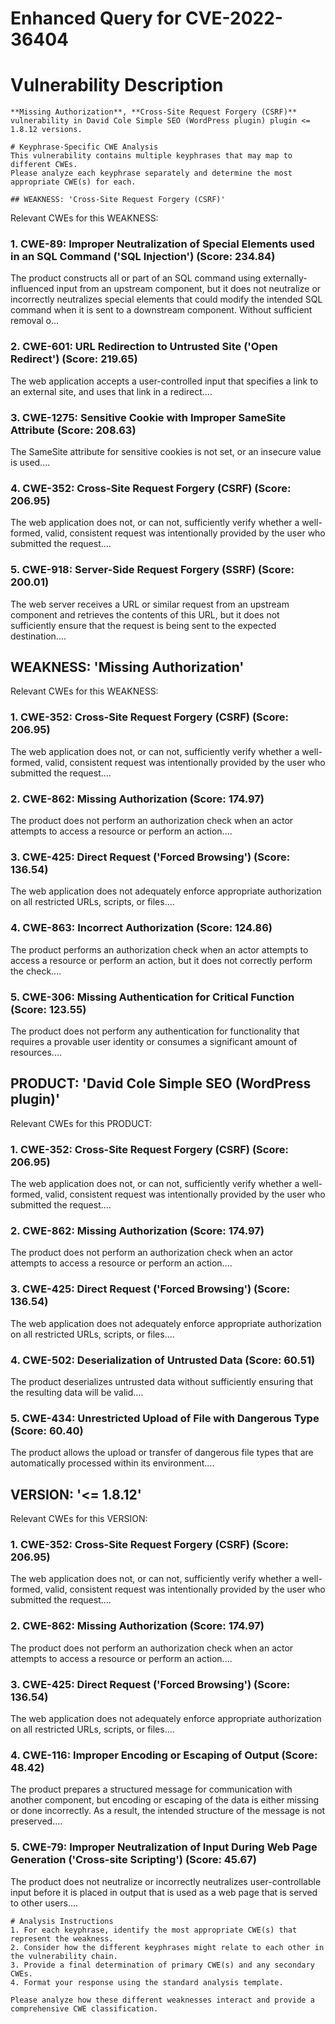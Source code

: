 # Enhanced Query for CVE-2022-36404

# Vulnerability Description

    **Missing Authorization**, **Cross-Site Request Forgery (CSRF)** vulnerability in David Cole Simple SEO (WordPress plugin) plugin <= 1.8.12 versions.

    # Keyphrase-Specific CWE Analysis
    This vulnerability contains multiple keyphrases that may map to different CWEs. 
    Please analyze each keyphrase separately and determine the most appropriate CWE(s) for each.

    ## WEAKNESS: 'Cross-Site Request Forgery (CSRF)'

Relevant CWEs for this WEAKNESS:

### 1. CWE-89: Improper Neutralization of Special Elements used in an SQL Command ('SQL Injection') (Score: 234.84)

The product constructs all or part of an SQL command using externally-influenced input from an upstream component, but it does not neutralize or incorrectly neutralizes special elements that could modify the intended SQL command when it is sent to a downstream component. Without sufficient removal o...

### 2. CWE-601: URL Redirection to Untrusted Site ('Open Redirect') (Score: 219.65)

The web application accepts a user-controlled input that specifies a link to an external site, and uses that link in a redirect....

### 3. CWE-1275: Sensitive Cookie with Improper SameSite Attribute (Score: 208.63)

The SameSite attribute for sensitive cookies is not set, or an insecure value is used....

### 4. CWE-352: Cross-Site Request Forgery (CSRF) (Score: 206.95)

The web application does not, or can not, sufficiently verify whether a well-formed, valid, consistent request was intentionally provided by the user who submitted the request....

### 5. CWE-918: Server-Side Request Forgery (SSRF) (Score: 200.01)

The web server receives a URL or similar request from an upstream component and retrieves the contents of this URL, but it does not sufficiently ensure that the request is being sent to the expected destination....

## WEAKNESS: 'Missing Authorization'

Relevant CWEs for this WEAKNESS:

### 1. CWE-352: Cross-Site Request Forgery (CSRF) (Score: 206.95)

The web application does not, or can not, sufficiently verify whether a well-formed, valid, consistent request was intentionally provided by the user who submitted the request....

### 2. CWE-862: Missing Authorization (Score: 174.97)

The product does not perform an authorization check when an actor attempts to access a resource or perform an action....

### 3. CWE-425: Direct Request ('Forced Browsing') (Score: 136.54)

The web application does not adequately enforce appropriate authorization on all restricted URLs, scripts, or files....

### 4. CWE-863: Incorrect Authorization (Score: 124.86)

The product performs an authorization check when an actor attempts to access a resource or perform an action, but it does not correctly perform the check....

### 5. CWE-306: Missing Authentication for Critical Function (Score: 123.55)

The product does not perform any authentication for functionality that requires a provable user identity or consumes a significant amount of resources....

## PRODUCT: 'David Cole Simple SEO (WordPress plugin)'

Relevant CWEs for this PRODUCT:

### 1. CWE-352: Cross-Site Request Forgery (CSRF) (Score: 206.95)

The web application does not, or can not, sufficiently verify whether a well-formed, valid, consistent request was intentionally provided by the user who submitted the request....

### 2. CWE-862: Missing Authorization (Score: 174.97)

The product does not perform an authorization check when an actor attempts to access a resource or perform an action....

### 3. CWE-425: Direct Request ('Forced Browsing') (Score: 136.54)

The web application does not adequately enforce appropriate authorization on all restricted URLs, scripts, or files....

### 4. CWE-502: Deserialization of Untrusted Data (Score: 60.51)

The product deserializes untrusted data without sufficiently ensuring that the resulting data will be valid....

### 5. CWE-434: Unrestricted Upload of File with Dangerous Type (Score: 60.40)

The product allows the upload or transfer of dangerous file types that are automatically processed within its environment....

## VERSION: '<= 1.8.12'

Relevant CWEs for this VERSION:

### 1. CWE-352: Cross-Site Request Forgery (CSRF) (Score: 206.95)

The web application does not, or can not, sufficiently verify whether a well-formed, valid, consistent request was intentionally provided by the user who submitted the request....

### 2. CWE-862: Missing Authorization (Score: 174.97)

The product does not perform an authorization check when an actor attempts to access a resource or perform an action....

### 3. CWE-425: Direct Request ('Forced Browsing') (Score: 136.54)

The web application does not adequately enforce appropriate authorization on all restricted URLs, scripts, or files....

### 4. CWE-116: Improper Encoding or Escaping of Output (Score: 48.42)

The product prepares a structured message for communication with another component, but encoding or escaping of the data is either missing or done incorrectly. As a result, the intended structure of the message is not preserved....

### 5. CWE-79: Improper Neutralization of Input During Web Page Generation ('Cross-site Scripting') (Score: 45.67)

The product does not neutralize or incorrectly neutralizes user-controllable input before it is placed in output that is used as a web page that is served to other users....


    # Analysis Instructions
    1. For each keyphrase, identify the most appropriate CWE(s) that represent the weakness.
    2. Consider how the different keyphrases might relate to each other in the vulnerability chain.
    3. Provide a final determination of primary CWE(s) and any secondary CWEs.
    4. Format your response using the standard analysis template.

    Please analyze how these different weaknesses interact and provide a comprehensive CWE classification.
    